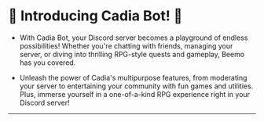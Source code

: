 # **🌟 Introducing Cadia Bot! 🌟**

- With Cadia Bot, your Discord server becomes a playground of endless possibilities!
Whether you're chatting with friends, managing your server, or diving into thrilling RPG-style quests and gameplay, Beemo has you covered.

- Unleash the power of Cadia's multipurpose features, from moderating your server to entertaining your community with fun games and utilities.
Plus, immerse yourself in a one-of-a-kind RPG experience right in your Discord server!
---
